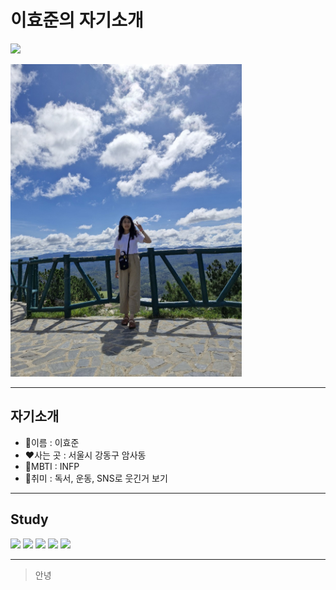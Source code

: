 # 이효준의 자기소개

![](https://capsule-render.vercel.app/api?type=waving&color=auto&height=300&section=header&text=안녕하세요%20이효준입니다&fontSize=50)

<img src="./images/me.jpg" width="370px" height="500px" title="px(픽셀) 크기 설정" alt="RubberDuck"></img>

<!-- ![이효준 사진](./images/me.jpg) -->

---

## 자기소개

- :purple_heart:이름 : 이효준
- :heart:사는 곳 : 서울시 강동구 암사동
- :blue_heart:MBTI : INFP
- :green_heart:취미 : 독서, 운동, SNS로 웃긴거 보기

---

## Study

<img src="https://img.shields.io/badge/Git-F05032?style=flat-square&logo=Git&logoColor=FFF"/>
<img src="https://img.shields.io/badge/HTML5-E34F26?style=flat-square&logo=HTML5&logoColor=FFF"/>
<img src="https://img.shields.io/badge/CSS3-1572B6?style=flat-square&logo=CSS3&logoColor=FFF"/>
<img src="https://img.shields.io/badge/Javascript-F7DF1E?style=flat-square&logo=Javascript&logoColor=FFF"/>
<img src="https://img.shields.io/badge/React-61DAFB?style=flat-square&logo=Javascript&logoColor=FFF"/>

---

> 안녕
